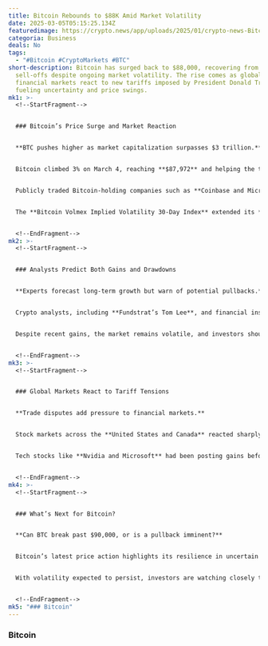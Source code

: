 ```yaml
---
title: Bitcoin Rebounds to $88K Amid Market Volatility
date: 2025-03-05T05:15:25.134Z
featuredimage: https://crypto.news/app/uploads/2025/01/crypto-news-Bitcoins-resurgence-option01-1380x820.webp
categoria: Business
deals: No
tags:
  - "#Bitcoin #CryptoMarkets #BTC"
short-description: Bitcoin has surged back to $88,000, recovering from recent
  sell-offs despite ongoing market volatility. The rise comes as global
  financial markets react to new tariffs imposed by President Donald Trump,
  fueling uncertainty and price swings.
mk1: >-
  <!--StartFragment-->


  ### Bitcoin’s Price Surge and Market Reaction


  **BTC pushes higher as market capitalization surpasses $3 trillion.**


  Bitcoin climbed 3% on March 4, reaching **$87,972** and helping the total cryptocurrency market cap reclaim the **$3 trillion** mark. Altcoins also saw modest recoveries, with XRP surpassing Tether in market rankings, while Solana and Cardano regained some lost ground.


  Publicly traded Bitcoin-holding companies such as **Coinbase and MicroStrategy** saw their stock prices rise by **4% and 10%**, respectively. However, questions remain about whether Bitcoin can sustain this momentum and push past the critical **$90,000** level.


  The **Bitcoin Volmex Implied Volatility 30-Day Index** extended its **four-day green streak**, signaling increased market fluctuations as investors navigate uncertain economic conditions.


  <!--EndFragment-->
mk2: >-
  <!--StartFragment-->


  ### Analysts Predict Both Gains and Drawdowns


  **Experts forecast long-term growth but warn of potential pullbacks.**


  Crypto analysts, including **Fundstrat’s Tom Lee**, and financial institutions such as **Standard Chartered**, have projected that Bitcoin could hit **$150,000 to $250,000** by 2026. However, in the short term, some analysts warn of a potential **24% decline**, which could push Bitcoin below **$70,000** before it establishes a new cycle bottom.


  Despite recent gains, the market remains volatile, and investors should be prepared for fluctuations in both directions.


  <!--EndFragment-->
mk3: >-
  <!--StartFragment-->


  ### Global Markets React to Tariff Tensions


  **Trade disputes add pressure to financial markets.**


  Stock markets across the **United States and Canada** reacted sharply to the latest tariff policies introduced by President **Donald Trump**. The **Dow Jones, S&P 500, Nasdaq Composite, and NYSE Composite** experienced increased turbulence as Canada threatened retaliatory tariffs in response to Trump's **25% tariff announcement**.


  Tech stocks like **Nvidia and Microsoft** had been posting gains before political tensions between Trump and **Canadian Prime Minister Justin Trudeau** escalated. The uncertainty surrounding trade policies has added another layer of instability to an already volatile financial landscape.


  <!--EndFragment-->
mk4: >-
  <!--StartFragment-->


  ### What’s Next for Bitcoin?


  **Can BTC break past $90,000, or is a pullback imminent?**


  Bitcoin’s latest price action highlights its resilience in uncertain times, but whether it can sustain a rally beyond $90,000 remains unclear. Market conditions, regulatory developments, and macroeconomic factors will likely play a key role in shaping Bitcoin’s next move.


  With volatility expected to persist, investors are watching closely to see if Bitcoin can maintain its upward momentum or if another correction is on the horizon.


  <!--EndFragment-->
mk5: "### Bitcoin"
---
```

### Bitcoin